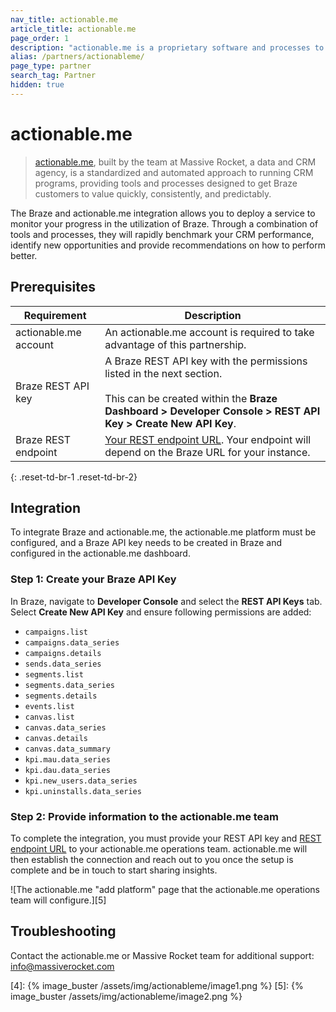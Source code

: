 ```yaml
---
nav_title: actionable.me
article_title: actionable.me
page_order: 1
description: "actionable.me is a proprietary software and processes to help you get the most out of your Braze investment right away."
alias: /partners/actionableme/
page_type: partner
search_tag: Partner
hidden: true
---
```


# actionable.me

> [actionable.me][2], built by the team at Massive Rocket, a data and CRM agency, is a standardized and automated approach to running CRM programs, providing tools and processes designed to get Braze customers to value quickly, consistently, and predictably. 

The Braze and actionable.me integration allows you to deploy a service to monitor your progress in the utilization of Braze. Through a combination of tools and processes, they will rapidly benchmark your CRM performance, identify new opportunities and provide recommendations on how to perform better.

## Prerequisites

| Requirement | Description |
| --- | --- |
| actionable.me account | An actionable.me account is required to take advantage of this partnership. |
| Braze REST API key | A Braze REST API key with the permissions listed in the next section.<br><br> This can be created within the **Braze Dashboard > Developer Console > REST API Key > Create New API Key**. |
| Braze REST endpoint | [Your REST endpoint URL][1]. Your endpoint will depend on the Braze URL for your instance. |
{: .reset-td-br-1 .reset-td-br-2}

## Integration

To integrate Braze and actionable.me, the actionable.me platform must be configured, and a Braze API key needs to be created in Braze and configured in the actionable.me dashboard.

### Step 1: Create your Braze API Key

In Braze, navigate to **Developer Console** and select the **REST API Keys** tab. Select **Create New API Key** and ensure following permissions are added:

- `campaigns.list`
- `campaigns.data_series`
- `campaigns.details`
- `sends.data_series`
- `segments.list`
- `segments.data_series`
- `segments.details`
- `events.list`
- `canvas.list`
- `canvas.data_series`
- `canvas.details`
- `canvas.data_summary`
- `kpi.mau.data_series`
- `kpi.dau.data_series`
- `kpi.new_users.data_series`
- `kpi.uninstalls.data_series`

### Step 2: Provide information to the actionable.me team

To complete the integration, you must provide your REST API key and [REST endpoint URL][1] to your actionable.me operations team. actionable.me will then establish the connection and reach out to you once the setup is complete and be in touch to start sharing insights.

![The actionable.me "add platform" page that the actionable.me operations team will configure.][5]

## Troubleshooting

Contact the actionable.me or Massive Rocket team for additional support: [info@massiverocket.com][3]

[1]: {{site.baseurl}}/developer_guide/rest_api/basics/#endpoints
[2]: https://actionable.me
[3]: mailto:info@massiverocket.com
[4]: {% image_buster /assets/img/actionableme/image1.png %}
[5]: {% image_buster /assets/img/actionableme/image2.png %}
